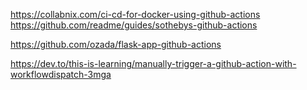 
https://collabnix.com/ci-cd-for-docker-using-github-actions  
https://github.com/readme/guides/sothebys-github-actions  

https://github.com/ozada/flask-app-github-actions  

https://dev.to/this-is-learning/manually-trigger-a-github-action-with-workflowdispatch-3mga  





